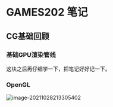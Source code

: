 # GAMES202 笔记

## CG基础回顾

### 基础GPU渲染管线

这块之后再仔细学一下，把笔记好好记一下。

### OpenGL

![image-20211028213305402](C:\Users\17853\AppData\Roaming\Typora\typora-user-images\image-20211028213305402.png)

